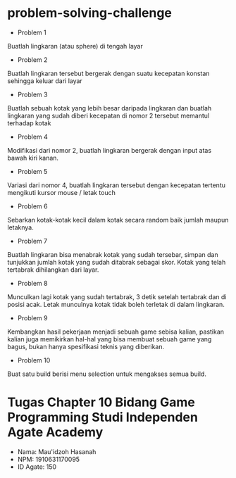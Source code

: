 # problem-solving-challenge
- Problem 1
<p>Buatlah lingkaran (atau sphere) di tengah layar</p>

- Problem 2
<p>Buatlah lingkaran tersebut bergerak dengan suatu kecepatan konstan sehingga keluar dari layar</p>

- Problem 3
<p>Buatlah sebuah kotak yang lebih besar daripada lingkaran dan buatlah lingkaran yang sudah diberi kecepatan di nomor 2 tersebut memantul terhadap kotak</p>

- Problem 4
<p>Modifikasi dari nomor 2, buatlah lingkaran bergerak dengan input atas bawah kiri kanan.</p>

- Problem 5
<p>Variasi dari nomor 4, buatlah lingkaran tersebut dengan kecepatan tertentu mengikuti kursor mouse / letak touch</p>

- Problem 6
<p>Sebarkan kotak-kotak kecil dalam kotak secara random baik jumlah maupun letaknya.</p>

- Problem 7
<p>Buatlah lingkaran bisa menabrak kotak yang sudah tersebar, simpan dan tunjukkan jumlah kotak yang sudah ditabrak sebagai skor. Kotak yang telah tertabrak dihilangkan dari layar.</p>

- Problem 8
<p>Munculkan lagi kotak yang sudah tertabrak, 3 detik setelah tertabrak dan di posisi acak. Letak munculnya kotak tidak boleh terletak di dalam lingkaran.</p>

- Problem 9
<p>Kembangkan hasil pekerjaan menjadi sebuah game sebisa kalian, pastikan kalian juga memikirkan hal-hal yang bisa membuat sebuah game yang bagus, bukan hanya spesifikasi teknis yang diberikan.</p>

- Problem 10
<p>Buat satu build berisi menu selection untuk mengakses semua build.</p>

# Tugas Chapter 10 Bidang Game Programming Studi Independen Agate Academy
- Nama: Mau'idzoh Hasanah
- NPM: 1910631170095
- ID Agate: 150
